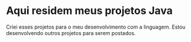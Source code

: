 # Aqui residem meus projetos Java
Criei esses projetos para o meu desenvolvimento com a linguagem. Estou desenvolvendo outros projetos para serem postados.
